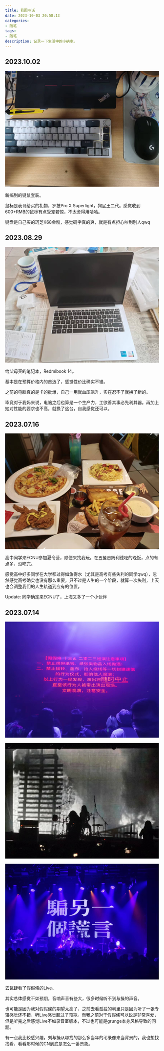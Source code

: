 ```yaml
---
title: 看图写话
date: 2023-10-03 20:58:13
categories:
- 随笔
tags: 
- 随笔
description: 记录一下生活中的小确幸。
---
```


## 2023.10.02

![](/images/pics/231002.jpg)

新搞到的键鼠套装。

鼠标是表哥给买的礼物，罗技Pro X Superlight，狗屁王二代。感觉收到600+RMB的鼠标有点受宠若惊，不太舍得用哈哈。

键盘是自己买的珂芝K68金粉，感觉码字真的爽，就是有点担心吵到别人qwq


## 2023.08.29

![](/images/pics/230829.jpg)

给父母买的笔记本，Redmibook 14。

基本是在预算价格内的首选了，感觉性价比确实不错。

之前的电脑真的是卡的批爆，自己一用就血压飙升，实在忍不了就换了新的。

毕竟对于我妈来说，电脑之后也算是一个生产力，工欲善其事必先利其器。再加上她对性能的要求也不高，就换了这台，自我感觉还可以。

## 2023.07.16

![](/images/pics/230716.jpg)

高中同学来ECNU参加夏令营，顺便来找我玩。在五餐吉姆利德吃的晚饭，点的有点多，没吃完。

感觉高中好多同学在大学都过得如鱼得水（尤其是高考有些失利的同学qwq），忽然感觉高考确实也没有那么重要，只不过是人生的一个阶段，就算一次失利，上天也会调整我们的人生轨道到应有的位置。

Update: 同学确定来ECNU了，上海又多了一个小伙伴

## 2023.07.14

![](/images/pics/230714-1.jpg)

![](/images/pics/230714-2.jpg)

![](/images/pics/230714-3.jpg)

去瓦肆看了假假條的Live。

其实总体感觉不如预期，音响声音有些大，很多时候听不到与操的声音。

也可能是因为我对假假條的期望太高了，之前去看孤独的利里只是因为听了一张专辑感觉还不错，听Live感觉超过了预期。而我之前对于假假條可以说是非常喜爱，但是听完之后感觉Live不如录音室版本，不过也可能是grunge本身风格导致的问题。

有一点我比较感兴趣，刘与操从哪找的那么多当年的弔录像来当背景的，我也想找找看，看看那时候的CN到底是怎么一番景象。